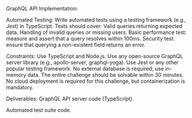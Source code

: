 GraphQL API Implementation:

Automated Testing:
Write automated tests using a testing framework (e.g., Jest) in TypeScript.
Tests should cover:
Valid queries returning expected data.
Handling of invalid queries or missing users.
Basic performance test: measure and assert that a query resolves within 100ms.
Security test: ensure that querying a non-existent field returns an error.

Constraints:
Use TypeScript and Node.js.
Use any open-source GraphQL server library (e.g., apollo-server, graphql-yoga).
Use Jest or any other popular testing framework.
No external database is required; use in-memory data.
The entire challenge should be solvable within 30 minutes.
No cloud deployment is required for this challenge, but containerization is mandatory.

Deliverables:
GraphQL API server code (TypeScript).

Automated test suite code.
